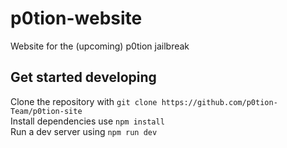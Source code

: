 # p0tion-website

Website for the (upcoming) p0tion jailbreak

## Get started developing
Clone the repository with `git clone https://github.com/p0tion-Team/p0tion-site`\
Install dependencies use `npm install`\
Run a dev server using `npm run dev`
